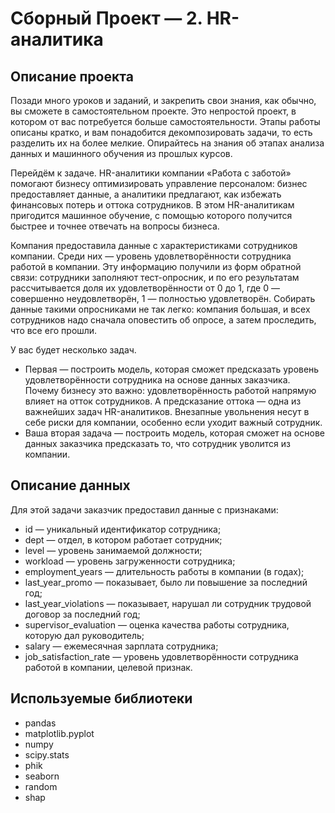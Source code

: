 # Сборный Проект — 2. HR-аналитика

## Описание проекта

Позади много уроков и заданий, и закрепить свои знания, как обычно, вы сможете в самостоятельном проекте. Это непростой проект, в котором от вас потребуется больше самостоятельности. Этапы работы описаны кратко, и вам понадобится декомпозировать задачи, то есть разделить их на более мелкие. Опирайтесь на знания об этапах анализа данных и машинного обучения из прошлых курсов.

Перейдём к задаче. HR-аналитики компании «Работа с заботой» помогают бизнесу оптимизировать управление персоналом: бизнес предоставляет данные, а аналитики предлагают, как избежать финансовых потерь и оттока сотрудников. В этом HR-аналитикам пригодится машинное обучение, с помощью которого получится быстрее и точнее отвечать на вопросы бизнеса.

Компания предоставила данные с характеристиками сотрудников компании. Среди них — уровень удовлетворённости сотрудника работой в компании. Эту информацию получили из форм обратной связи: сотрудники заполняют тест-опросник, и по его результатам рассчитывается доля их удовлетворённости от 0 до 1, где 0 — совершенно неудовлетворён, 1 — полностью удовлетворён. 
Собирать данные такими опросниками не так легко: компания большая, и всех сотрудников надо сначала оповестить об опросе, а затем проследить, что все его прошли. 

У вас будет несколько задач. 
- Первая — построить модель, которая сможет предсказать уровень удовлетворённости сотрудника на основе данных заказчика. 
Почему бизнесу это важно: удовлетворённость работой напрямую влияет на отток сотрудников. А предсказание оттока — одна из важнейших задач HR-аналитиков. Внезапные увольнения несут в себе риски для компании, особенно если уходит важный сотрудник.
- Ваша вторая задача — построить модель, которая сможет на основе данных заказчика предсказать то, что сотрудник уволится из компании.

## Описание данных

Для этой задачи заказчик предоставил данные с признаками:
- id — уникальный идентификатор сотрудника;
- dept — отдел, в котором работает сотрудник;
- level — уровень занимаемой должности;
- workload — уровень загруженности сотрудника;
- employment_years — длительность работы в компании (в годах);
- last_year_promo — показывает, было ли повышение за последний год;
- last_year_violations — показывает, нарушал ли сотрудник трудовой договор за последний год;
- supervisor_evaluation — оценка качества работы сотрудника, которую дал руководитель;
- salary — ежемесячная зарплата сотрудника;
- job_satisfaction_rate — уровень удовлетворённости сотрудника работой в компании, целевой признак.

## Используемые библиотеки
- pandas
- matplotlib.pyplot
- numpy
- scipy.stats
- phik
- seaborn
- random
- shap
